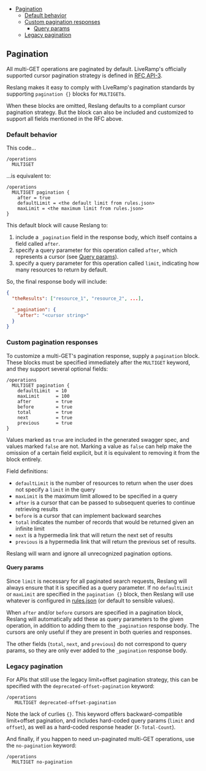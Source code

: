<!-- START doctoc generated TOC please keep comment here to allow auto update -->
<!-- DON'T EDIT THIS SECTION, INSTEAD RE-RUN doctoc TO UPDATE -->

-   [Pagination](#pagination)
    -   [Default behavior](#default-behavior)
    -   [Custom pagination responses](#custom-pagination-responses)
        -   [Query params](#query-params)
    -   [Legacy pagination](#legacy-pagination)

<!-- END doctoc generated TOC please keep comment here to allow auto update -->

## Pagination

All multi-GET operations are paginated by default. LiveRamp's officially supported cursor pagination strategy is defined in [RFC API-3](https://liveramp.atlassian.net/wiki/spaces/CI/pages/1014498273/RFC+API-3+LiveRamp+API+Standards).

Reslang makes it easy to comply with LiveRamp's pagination standards by supporting `pagination {}` blocks for `MULTIGET`s.

When these blocks are omitted, Reslang defaults to a compliant cursor pagination strategy. But the block can also be included and customized to support all fields mentioned in the RFC above.

### Default behavior

This code...

```
/operations
  MULTIGET
```

...is equivalent to:

```
/operations
  MULTIGET pagination {
    after = true
    defaultLimit = <the default limit from rules.json>
    maxLimit = <the maximum limit from rules.json>
}
```

This default block will cause Reslang to:

1. include a `_pagination` field in the response body, which itself contains a field called `after`.
2. specify a query parameter for this operation called `after`, which represents a cursor (see [Query params](#query-params)).
3. specify a query parameter for this operation called `limit`, indicating how many resources to return by default.

So, the final response body will include:

```json
{
  "theResults": ["resource_1", "resource_2", ...],

  "_pagination": {
    "after": "<cursor string>"
  }
}
```

### Custom pagination responses

To customize a multi-GET's pagination response, supply a `pagination` block. These blocks must be specified immediately after the `MULTIGET` keyword, and they support several optional fields:

```
/operations
  MULTIGET pagination {
    defaultLimit  = 10
    maxLimit      = 100
    after         = true
    before        = true
    total         = true
    next          = true
    previous      = true
}
```

Values marked as `true` are included in the generated swagger spec, and values marked `false` are not. Marking a value as `false` can help make the omission of a certain field explicit, but it is equivalent to removing it from the block entirely.

Field definitions:

-   `defaultLimit` is the number of resources to return when the user does not specify a `limit` in the query
-   `maxLimit` is the maximum limit allowed to be specified in a query
-   `after` is a cursor that can be passed to subsequent queries to continue retrieving results
-   `before` is a cursor that can implement backward searches
-   `total` indicates the number of records that would be returned given an infinite limit
-   `next` is a hypermedia link that will return the next set of results
-   `previous` is a hypermedia link that will return the previous set of results.

Reslang will warn and ignore all unrecognized pagination options.

#### Query params

Since `limit` is necessary for all paginated search requests, Reslang will always ensure that it is specified as a query parameter. If no `defaultLimit` or `maxLimit` are specified in the `pagination {}` block, then Reslang will use whatever is configured in [rules.json](src/library/rules.json) (or default to sensible values).

When `after` and/or `before` cursors are specified in a pagination block, Reslang will automatically add these as query parameters to the given operation, in addition to adding them to the `_pagination` response body. The cursors are only useful if they are present in both queries and responses.

The other fields (`total`, `next`, and `previous`) do not correspond to query params, so they are only ever added to the `_pagination` response body.

### Legacy pagination

For APIs that still use the legacy limit+offset pagination strategy, this can be specified with the `deprecated-offset-pagination` keyword:

```
/operations
   MULTIGET deprecated-offset-pagination
```

Note the lack of curlies `{}`. This keyword offers backward-compatible limit+offset pagination, and includes hard-coded query params (`limit` and `offset`), as well as a hard-coded response header (`X-Total-Count`).

And finally, if you happen to need un-paginated multi-GET operations, use the `no-pagination` keyword:

```
/operations
  MULTIGET no-pagination
```
